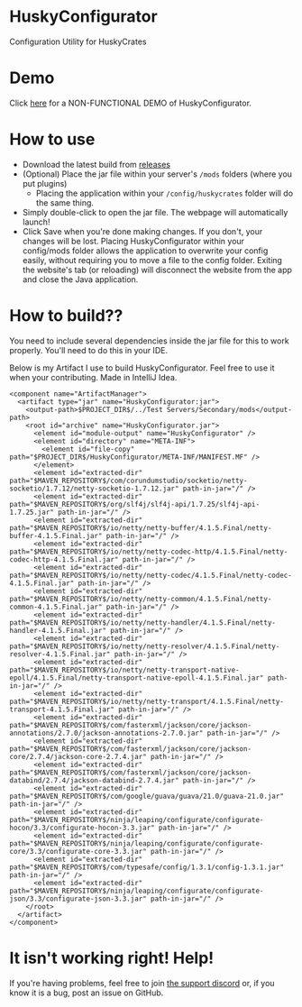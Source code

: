 # HuskyConfigurator
Configuration Utility for HuskyCrates

# Demo
Click [here](https://codehusky.github.io/HuskyConfigurator/src/main/resources/static/) for a NON-FUNCTIONAL DEMO of HuskyConfigurator.

# How to use
- Download the latest build from [releases](https://github.com/codeHusky/HuskyConfigurator/releases)
- (Optional) Place the jar file within your server's `/mods` folders (where you put plugins)
  - Placing the application within your `/config/huskycrates` folder will do the same thing.
- Simply double-click to open the jar file. The webpage will automatically launch!
- Click Save when you're done making changes. If you don't, your changes will be lost.
Placing HuskyConfigurator within your config/mods folder allows the application to overwrite your config easily, without requiring you to move a file to the config folder. Exiting the website's tab (or reloading) will disconnect the website from the app and close the Java application.

# How to build??
You need to include several dependencies inside the jar file for this to work properly. You'll need to do this in your IDE.

Below is my Artifact I use to build HuskyConfigurator. Feel free to use it when your contributing. Made in IntelliJ Idea.
```
<component name="ArtifactManager">
  <artifact type="jar" name="HuskyConfigurator:jar">
    <output-path>$PROJECT_DIR$/../Test Servers/Secondary/mods</output-path>
    <root id="archive" name="HuskyConfigurator.jar">
      <element id="module-output" name="HuskyConfigurator" />
      <element id="directory" name="META-INF">
        <element id="file-copy" path="$PROJECT_DIR$/HuskyConfigurator/META-INF/MANIFEST.MF" />
      </element>
      <element id="extracted-dir" path="$MAVEN_REPOSITORY$/com/corundumstudio/socketio/netty-socketio/1.7.12/netty-socketio-1.7.12.jar" path-in-jar="/" />
      <element id="extracted-dir" path="$MAVEN_REPOSITORY$/org/slf4j/slf4j-api/1.7.25/slf4j-api-1.7.25.jar" path-in-jar="/" />
      <element id="extracted-dir" path="$MAVEN_REPOSITORY$/io/netty/netty-buffer/4.1.5.Final/netty-buffer-4.1.5.Final.jar" path-in-jar="/" />
      <element id="extracted-dir" path="$MAVEN_REPOSITORY$/io/netty/netty-codec-http/4.1.5.Final/netty-codec-http-4.1.5.Final.jar" path-in-jar="/" />
      <element id="extracted-dir" path="$MAVEN_REPOSITORY$/io/netty/netty-codec/4.1.5.Final/netty-codec-4.1.5.Final.jar" path-in-jar="/" />
      <element id="extracted-dir" path="$MAVEN_REPOSITORY$/io/netty/netty-common/4.1.5.Final/netty-common-4.1.5.Final.jar" path-in-jar="/" />
      <element id="extracted-dir" path="$MAVEN_REPOSITORY$/io/netty/netty-handler/4.1.5.Final/netty-handler-4.1.5.Final.jar" path-in-jar="/" />
      <element id="extracted-dir" path="$MAVEN_REPOSITORY$/io/netty/netty-resolver/4.1.5.Final/netty-resolver-4.1.5.Final.jar" path-in-jar="/" />
      <element id="extracted-dir" path="$MAVEN_REPOSITORY$/io/netty/netty-transport-native-epoll/4.1.5.Final/netty-transport-native-epoll-4.1.5.Final.jar" path-in-jar="/" />
      <element id="extracted-dir" path="$MAVEN_REPOSITORY$/io/netty/netty-transport/4.1.5.Final/netty-transport-4.1.5.Final.jar" path-in-jar="/" />
      <element id="extracted-dir" path="$MAVEN_REPOSITORY$/com/fasterxml/jackson/core/jackson-annotations/2.7.0/jackson-annotations-2.7.0.jar" path-in-jar="/" />
      <element id="extracted-dir" path="$MAVEN_REPOSITORY$/com/fasterxml/jackson/core/jackson-core/2.7.4/jackson-core-2.7.4.jar" path-in-jar="/" />
      <element id="extracted-dir" path="$MAVEN_REPOSITORY$/com/fasterxml/jackson/core/jackson-databind/2.7.4/jackson-databind-2.7.4.jar" path-in-jar="/" />
      <element id="extracted-dir" path="$MAVEN_REPOSITORY$/com/google/guava/guava/21.0/guava-21.0.jar" path-in-jar="/" />
      <element id="extracted-dir" path="$MAVEN_REPOSITORY$/ninja/leaping/configurate/configurate-hocon/3.3/configurate-hocon-3.3.jar" path-in-jar="/" />
      <element id="extracted-dir" path="$MAVEN_REPOSITORY$/ninja/leaping/configurate/configurate-core/3.3/configurate-core-3.3.jar" path-in-jar="/" />
      <element id="extracted-dir" path="$MAVEN_REPOSITORY$/com/typesafe/config/1.3.1/config-1.3.1.jar" path-in-jar="/" />
      <element id="extracted-dir" path="$MAVEN_REPOSITORY$/ninja/leaping/configurate/configurate-json/3.3/configurate-json-3.3.jar" path-in-jar="/" />
    </root>
  </artifact>
</component>
```

# It isn't working right! Help!
If you're having problems, feel free to join [the support discord](https://discord.gg/FSETtcx) or, if you know it is a bug, post an issue on GitHub.

